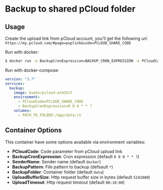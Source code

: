# Backup to shared pCloud folder

## Usage

Create the upload link from pCloud account, you'll get the following url:
`https://my.pcloud.com/#page=puplink&code=PCLOUD_SHARE_CODE`

Run with docker:
```sh
$ docker run -e BackupCronExpression=BACKUP_CRON_EXPRESSION -e PCloudCode=PCLOUD_SHARE_CODE -v PATH_TO_FOLDER:/app/data:ro kueen/pcloud:arm32v7
```

Run with docker-compose:
```yml
version: "3.7"
services:
  backup:
    image: kueen/pcloud:arm32v7
    environment:
      - PCloudCode=PCLOUD_SHARE_CODE
      - BackupCronExpression=0 0 6 * * ?
    volumes:
      - PATH_TO_FOLDER:/app/data:ro
```

## Container Options

This container have some options available via environment variables:

- **PCloudCode**: Code parameter from pCloud upload link
- **BackupCronExpression**: Cron expression (default `0 0 0 * * ?`)
- **SenderName**: Sender name (default `docker`)
- **BackupPattern**: File pattern to backup (defsault `*`)
- **BackupFolder**: Container folder (default `data`)
- **UploadBufferSize**: Http request buffer size in bytes (default `5242880`)
- **UploadTimeout**: Http request timeout (default `00:10:00`)







